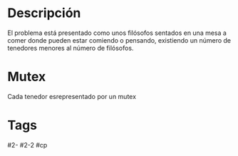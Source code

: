 # Descripción
El problema está presentado como unos filósofos sentados en una mesa a comer donde pueden estar comiendo o pensando, existiendo un número de tenedores menores al número de filósofos.
# Mutex
Cada tenedor esrepresentado por un mutex
# Tags
#2-
#2-2
#cp